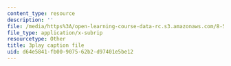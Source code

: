 ```yaml
---
content_type: resource
description: ''
file: /media/https%3A/open-learning-course-data-rc.s3.amazonaws.com/8-591j-systems-biology-fall-2014/d64e5841fb00907562b2d97401e5be12_lC3XSwQ62iw.srt
file_type: application/x-subrip
resourcetype: Other
title: 3play caption file
uid: d64e5841-fb00-9075-62b2-d97401e5be12
---
```

